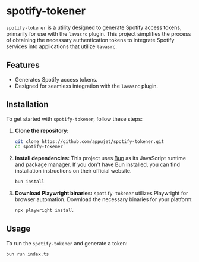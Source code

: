 # spotify-tokener

`spotify-tokener` is a utility designed to generate Spotify access tokens, primarily for use with the `lavasrc` plugin. This project simplifies the process of obtaining the necessary authentication tokens to integrate Spotify services into applications that utilize `lavasrc`.

## Features

- Generates Spotify access tokens.
- Designed for seamless integration with the `lavasrc` plugin.

## Installation

To get started with `spotify-tokener`, follow these steps:

1.  **Clone the repository:**
    ```bash
    git clone https://github.com/appujet/spotify-tokener.git
    cd spotify-tokener
    ```

2.  **Install dependencies:**
    This project uses [Bun](https://bun.sh) as its JavaScript runtime and package manager. If you don't have Bun installed, you can find installation instructions on their official website.

    ```bash
    bun install
    ```

3.  **Download Playwright binaries:**
    `spotify-tokener` utilizes Playwright for browser automation. Download the necessary binaries for your platform:

    ```bash
    npx playwright install
    ```

## Usage

To run the `spotify-tokener` and generate a token:

```bash
bun run index.ts
```
